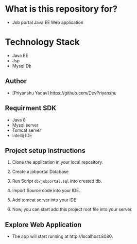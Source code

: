 
# What is this repository for?
- Job portal Java EE Web application

# Technology Stack
- Java EE
- Jsp
- Mysql Db

## Author
- [Priyanshu Yadav] https://github.com/DevPriyanshu

## Requirment SDK
- Java 8
- Mysql server
- Tomcat server 
- Intellij IDE

## Project setup instructions

1. Clone the application in your local repository.

2. Create a jobportal Database

3. Run Script `db/jobportal.sql` into created db.

4. Import Source code into your IDE.

5. Add tomcat server into your IDE

6. Now, you can start add this project root file into your server.

## Explore Web Application 
-  The app will start running at http://localhost:8080.



